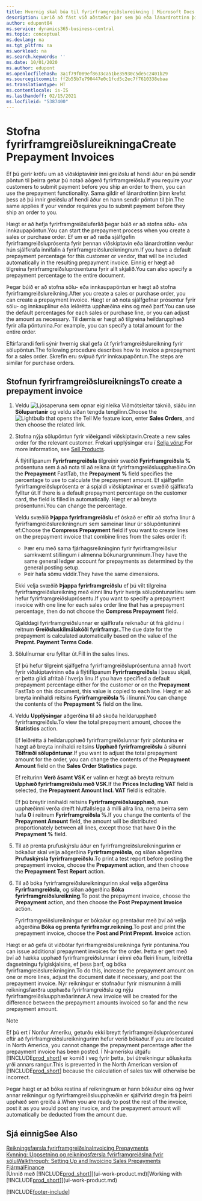 ```yaml
---
title: Hvernig skal búa til fyrirframgreiðslureikning | Microsoft Docs
description: Lærið að fást við aðstæður þar sem þú eða lánardrottinn þinn krefjast fyrirframgreiðslu.
author: edupont04
ms.service: dynamics365-business-central
ms.topic: conceptual
ms.devlang: na
ms.tgt_pltfrm: na
ms.workload: na
ms.search.keywords: ''
ms.date: 10/01/2020
ms.author: edupont
ms.openlocfilehash: 3a1f79f089ef8633ca51be35930c5de5c2401b29
ms.sourcegitcommit: ff2b55b7e790447e0c1fcd5c2ec7f7610338ebaa
ms.translationtype: HT
ms.contentlocale: is-IS
ms.lasthandoff: 02/15/2021
ms.locfileid: "5387400"
---
```

# <a name="create-prepayment-invoices"></a><span data-ttu-id="6cd9d-103">Stofna fyrirframgreiðslureikninga</span><span class="sxs-lookup"><span data-stu-id="6cd9d-103">Create Prepayment Invoices</span></span>

<span data-ttu-id="6cd9d-104">Ef þú gerir kröfu um að viðskiptavinir inni greiðslu af hendi áður en þú sendir pöntun til þeirra getur þú notað aðgerð fyrirframgreiðslu.</span><span class="sxs-lookup"><span data-stu-id="6cd9d-104">If you require your customers to submit payment before you ship an order to them, you can use the prepayment functionality.</span></span> <span data-ttu-id="6cd9d-105">Sama gildir ef lánardrottinn þinn krefst þess að þú innir greiðslu af hendi áður en hann sendir pöntun til þín.</span><span class="sxs-lookup"><span data-stu-id="6cd9d-105">The same applies if your vendor requires you to submit payment before they ship an order to you.</span></span>  

<span data-ttu-id="6cd9d-106">Hægt er að hefja fyrirframgreiðsluferlið þegar búið er að stofna sölu- eða innkaupapöntun.</span><span class="sxs-lookup"><span data-stu-id="6cd9d-106">You can start the prepayment process when you create a sales or purchase order.</span></span> <span data-ttu-id="6cd9d-107">Ef um er að ræða sjálfgefin fyrirframgreiðsluprósenta fyrir þennan viðskiptavin eða lánardrottinn verður hún sjálfkrafa innifalin á fyrirframgreiðslureikningnum.</span><span class="sxs-lookup"><span data-stu-id="6cd9d-107">If you have a default prepayment percentage for this customer or vendor, that will be included automatically in the resulting prepayment invoice.</span></span> <span data-ttu-id="6cd9d-108">Einnig er hægt að tilgreina fyrirframgreiðsluprósentuna fyrir allt skjalið.</span><span class="sxs-lookup"><span data-stu-id="6cd9d-108">You can also specify a prepayment percentage to the entire document.</span></span>

<span data-ttu-id="6cd9d-109">Þegar búið er að stofna sölu- eða innkaupapöntun er hægt að stofna fyrirframgreiðslureikning.</span><span class="sxs-lookup"><span data-stu-id="6cd9d-109">After you create a sales or purchase order, you can create a prepayment invoice.</span></span> <span data-ttu-id="6cd9d-110">Hægt er að nota sjálfgefnar prósentur fyrir sölu- og innkauplínur eða leiðrétta upphæðina eins og með þarf.</span><span class="sxs-lookup"><span data-stu-id="6cd9d-110">You can use the default percentages for each sales or purchase line, or you can adjust the amount as necessary.</span></span> <span data-ttu-id="6cd9d-111">Til dæmis er hægt að tilgreina heildarupphæð fyrir alla pöntunina.</span><span class="sxs-lookup"><span data-stu-id="6cd9d-111">For example, you can specify a total amount for the entire order.</span></span>  

<span data-ttu-id="6cd9d-112">Eftirfarandi ferli sýnir hvernig skal gefa út fyrirframgreiðslureikning fyrir sölupöntun.</span><span class="sxs-lookup"><span data-stu-id="6cd9d-112">The following procedure describes how to invoice a prepayment for a sales order.</span></span> <span data-ttu-id="6cd9d-113">Skrefin eru svipuð fyrir innkaupapöntun.</span><span class="sxs-lookup"><span data-stu-id="6cd9d-113">The steps are similar for purchase orders.</span></span>  

## <a name="to-create-a-prepayment-invoice"></a><span data-ttu-id="6cd9d-114">Stofnun fyrirframgreiðslureiknings</span><span class="sxs-lookup"><span data-stu-id="6cd9d-114">To create a prepayment invoice</span></span>

1. <span data-ttu-id="6cd9d-115">Veldu ![Ljósaperuna sem opnar eiginleika Viðmótsleitar](media/ui-search/search_small.png "Segðu mér hvað þú vilt gera") táknið, sláðu inn **Sölupantanir** og veldu síðan tengda tengilinn.</span><span class="sxs-lookup"><span data-stu-id="6cd9d-115">Choose the ![Lightbulb that opens the Tell Me feature](media/ui-search/search_small.png "Tell me what you want to do") icon, enter **Sales Orders**, and then choose the related link.</span></span>  
2. <span data-ttu-id="6cd9d-116">Stofna nýja sölupöntun fyrir viðeigandi viðskiptavin.</span><span class="sxs-lookup"><span data-stu-id="6cd9d-116">Create a new sales order for the relevant customer.</span></span> <span data-ttu-id="6cd9d-117">Frekari upplýsingar eru í [Selja vörur](sales-how-sell-products.md).</span><span class="sxs-lookup"><span data-stu-id="6cd9d-117">For more information, see [Sell Products](sales-how-sell-products.md).</span></span>  

    <span data-ttu-id="6cd9d-118">Á flýtiflipanum **Fyrirframgreiðsla** tilgreinir svæðið **Fyrirframgreiðsla %** prósentuna sem á að nota til að reikna út fyrirframgreiðsluupphæðina.</span><span class="sxs-lookup"><span data-stu-id="6cd9d-118">On the **Prepayment** FastTab, the **Prepayment %** field specifies the percentage to use to calculate the prepayment amount.</span></span> <span data-ttu-id="6cd9d-119">Ef sjálfgefin fyrirframgreiðsluprósenta er á spjaldi viðskiptavinar er svæðið sjálfkrafa fylltur út.</span><span class="sxs-lookup"><span data-stu-id="6cd9d-119">If there is a default prepayment percentage on the customer card, the field is filled in automatically.</span></span> <span data-ttu-id="6cd9d-120">Hægt er að breyta prósentunni.</span><span class="sxs-lookup"><span data-stu-id="6cd9d-120">You can change the percentage.</span></span> <!--This percentage is applied to lines where the item on that line does not already specify a prepayment percentage. The prepayment percentage is only copied from the header to lines that do not copy the default prepayment percentage from the item.-->  

    <span data-ttu-id="6cd9d-121">Veldu svæðið **Þjappa fyrirframgreiðslu** ef óskað er eftir að stofna línur á fyrirframgreiðslureikningnum sem sameinar línur úr sölupöntuninni ef:</span><span class="sxs-lookup"><span data-stu-id="6cd9d-121">Choose the **Compress Prepayment** field if you want to create lines on the prepayment invoice that combine lines from the sales order if:</span></span>  

    - <span data-ttu-id="6cd9d-122">Þær eru með sama fjárhagsreikninginn fyrir fyrirframgreiðslur samkvæmt stillingum í almenna bókunargrunninum.</span><span class="sxs-lookup"><span data-stu-id="6cd9d-122">They have the same general ledger account for prepayments as determined by the general posting setup.</span></span>  
    - <span data-ttu-id="6cd9d-123">Þeir hafa sömu víddir.</span><span class="sxs-lookup"><span data-stu-id="6cd9d-123">They have the same dimensions.</span></span>  

    <span data-ttu-id="6cd9d-124">Ekki velja svæðið **Þjappa fyrirframgreiðslu** ef þú vilt tilgreina fyrirframgreiðslureikning með einni línu fyrir hverja sölupöntunarlínu sem hefur fyrirframgreiðsluprósentu.</span><span class="sxs-lookup"><span data-stu-id="6cd9d-124">If you want to specify a prepayment invoice with one line for each sales order line that has a prepayment percentage, then do not choose the **Compress Prepayment** field.</span></span>  

    <span data-ttu-id="6cd9d-125">Gjalddagi fyrirframgreiðslunnar er sjálfkrafa reiknaður út frá gildinu í reitnum **Greiðsluskilmálakóði fyrirframgr.**.</span><span class="sxs-lookup"><span data-stu-id="6cd9d-125">The due date for the prepayment is calculated automatically based on the value of the **Prepmt. Payment Terms Code**.</span></span>

3. <span data-ttu-id="6cd9d-126">Sölulínurnar eru fylltar út.</span><span class="sxs-lookup"><span data-stu-id="6cd9d-126">Fill in the sales lines.</span></span>  

    <span data-ttu-id="6cd9d-127">Ef þú hefur tilgreint sjálfgefna fyrirframgreiðsluprósentuna annað hvort fyrir viðskiptavininn eða á flýtiflipanum **Fyrirframgreiðsla** í þessu skjali, er þetta gildi afritað í hverja línu.</span><span class="sxs-lookup"><span data-stu-id="6cd9d-127">If you have specified a default prepayment percentage either for the customer or on the **Prepayment** FastTab on this document, this value is copied to each line.</span></span> <span data-ttu-id="6cd9d-128">Hægt er að breyta innihaldi reitsins **Fyrirframgreiðsla %** í línunni.</span><span class="sxs-lookup"><span data-stu-id="6cd9d-128">You can change the contents of the **Prepayment %** field on the line.</span></span>  

4. <span data-ttu-id="6cd9d-129">Veldu **Upplýsingar** aðgerðina til að skoða heildarupphæð fyrirframgreiðslu.</span><span class="sxs-lookup"><span data-stu-id="6cd9d-129">To view the total prepayment amount, choose the **Statistics** action.</span></span>

    <span data-ttu-id="6cd9d-130">Ef leiðrétta á heildarupphæð fyrirframgreiðslunnar fyrir pöntunina er hægt að breyta innihaldi reitsins **Upphæð fyrirframgreiðslu** á síðunni **Tölfræði sölupöntunar**.</span><span class="sxs-lookup"><span data-stu-id="6cd9d-130">If you want to adjust the total prepayment amount for the order, you can change the contents of the **Prepayment Amount** field on the **Sales Order Statistics** page.</span></span>  

    <span data-ttu-id="6cd9d-131">Ef reiturinn **Verð ásamt VSK** er valinn er hægt að breyta reitnum **Upphæð fyrirframgreiðslu með VSK**.</span><span class="sxs-lookup"><span data-stu-id="6cd9d-131">If the **Prices Including VAT** field is selected, the **Prepayment Amount Incl. VAT** field is editable.</span></span>  

    <span data-ttu-id="6cd9d-132">Ef þú breytir innihaldi reitsins **Fyrirframgreiðsluupphæð**, mun upphæðinni verða dreift hlutfallslega á milli allra lína, nema þeirra sem hafa **0** í reitnum **Fyrirframgreiðsla %**.</span><span class="sxs-lookup"><span data-stu-id="6cd9d-132">If you change the contents of the **Prepayment Amount** field, the amount will be distributed proportionately between all lines, except those that have **0** in the **Prepayment %** field.</span></span>  

5. <span data-ttu-id="6cd9d-133">Til að prenta prufuskýrslu áður en fyrirframgreiðslureikningurinn er bókaður skal velja aðgerðina **Fyrirframgreiðsla**, og síðan aðgerðina **Prufuskýrsla fyrirframgreiðslu**.</span><span class="sxs-lookup"><span data-stu-id="6cd9d-133">To print a test report before posting the prepayment invoice, choose the **Prepayment** action, and then choose the **Prepayment Test Report** action.</span></span>  
6. <span data-ttu-id="6cd9d-134">Til að bóka fyrirframgreiðslureikningurinn skal velja aðgerðina **Fyrirframgreiðsla**, og síðan aðgerðina **Bóka fyrirframgreiðslureikning**.</span><span class="sxs-lookup"><span data-stu-id="6cd9d-134">To post the prepayment invoice, choose the **Prepayment** action, and then choose the **Post Prepayment Invoice** action.</span></span>  

    <span data-ttu-id="6cd9d-135">Fyrirframgreiðslureikningur er bókaður og prentaður með því að velja aðgerðina **Bóka og prenta fyrirframgr.reikning**.</span><span class="sxs-lookup"><span data-stu-id="6cd9d-135">To post and print the prepayment invoice, choose the **Post and Print Prepmt. Invoice** action.</span></span>  

<span data-ttu-id="6cd9d-136">Hægt er að gefa út viðbótar fyrirframgreiðslureikninga fyrir pöntunina.</span><span class="sxs-lookup"><span data-stu-id="6cd9d-136">You can issue additional prepayment invoices for the order.</span></span> <span data-ttu-id="6cd9d-137">Þetta er gert með því að hækka upphæð fyrirframgreiðslunnar í einni eða fleiri línum, leiðrétta dagsetningu fylgiskjalsins, ef þess þarf, og bóka fyrirframgreiðslureikninginn.</span><span class="sxs-lookup"><span data-stu-id="6cd9d-137">To do this, increase the prepayment amount on one or more lines, adjust the document date if necessary, and post the prepayment invoice.</span></span> <span data-ttu-id="6cd9d-138">Nýr reikningur er stofnaður fyrir mismuninn á milli reikningsfærðra upphæða fyrirframgreiðslu og nýju fyrirframgreiðsluupphæðarinnar.</span><span class="sxs-lookup"><span data-stu-id="6cd9d-138">A new invoice will be created for the difference between the prepayment amounts invoiced so far and the new prepayment amount.</span></span>  

> [!NOTE]  
> <span data-ttu-id="6cd9d-139">Ef þú ert í Norður Ameríku, geturðu ekki breytt fyrirframgreiðsluprósentunni eftir að fyrirframgreiðslureikningurinn hefur verið bókaður.</span><span class="sxs-lookup"><span data-stu-id="6cd9d-139">If you are located in North America, you cannot change the prepayment percentage after the prepayment invoice has been posted.</span></span> <span data-ttu-id="6cd9d-140">Í N-amerísku útgáfu [!INCLUDE[prod_short](includes/prod_short.md)] er komið í veg fyrir þetta, því útreikningur söluskatts yrði annars rangur.</span><span class="sxs-lookup"><span data-stu-id="6cd9d-140">This is prevented in the North American version of [!INCLUDE[prod_short](includes/prod_short.md)] because the calculation of sales tax will otherwise be incorrect.</span></span>  

 <span data-ttu-id="6cd9d-141">Þegar hægt er að bóka restina af reikningnum er hann bókaður eins og hver annar reikningur og fyrirframgreiðsluupphæðin er sjálfvirkt dregin frá þeirri upphæð sem greiða á.</span><span class="sxs-lookup"><span data-stu-id="6cd9d-141">When you are ready to post the rest of the invoice, post it as you would post any invoice, and the prepayment amount will automatically be deducted from the amount due.</span></span>  

## <a name="see-also"></a><span data-ttu-id="6cd9d-142">Sjá einnig</span><span class="sxs-lookup"><span data-stu-id="6cd9d-142">See Also</span></span>

[<span data-ttu-id="6cd9d-143">Reikningsfærsla fyrirframgreiðslna</span><span class="sxs-lookup"><span data-stu-id="6cd9d-143">Invoicing Prepayments</span></span>](finance-invoice-prepayments.md)  
[<span data-ttu-id="6cd9d-144">Kynning: Uppsetning og reikningsfærsla fyrirframgreiðslna fyrir sölu</span><span class="sxs-lookup"><span data-stu-id="6cd9d-144">Walkthrough: Setting Up and Invoicing Sales Prepayments</span></span>](walkthrough-setting-up-and-invoicing-sales-prepayments.md)  
[<span data-ttu-id="6cd9d-145">Fjármál</span><span class="sxs-lookup"><span data-stu-id="6cd9d-145">Finance</span></span>](finance.md)  
<span data-ttu-id="6cd9d-146">[Unnið með [!INCLUDE[prod_short](includes/prod_short.md)]](ui-work-product.md)</span><span class="sxs-lookup"><span data-stu-id="6cd9d-146">[Working with [!INCLUDE[prod_short](includes/prod_short.md)]](ui-work-product.md)</span></span>


[!INCLUDE[footer-include](includes/footer-banner.md)]